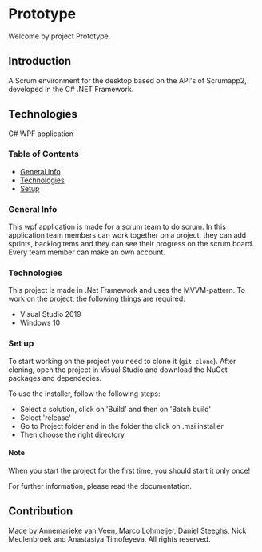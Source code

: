 # Prototype

Welcome by project Prototype. 

## Introduction
A Scrum environment for the desktop based on the API's of Scrumapp2, developed in the C# .NET Framework.

## Technologies
C# WPF application

### Table of Contents
* [General info](#general-info)
* [Technologies](#technologies)
* [Setup](#setup)

### General Info
This wpf application is made for a scrum team to do scrum. In this application team members can work together 
on a project, they can add sprints, backlogitems and they can see their progress on the scrum board.
Every team member can make an own account.

### Technologies
This project is made in .Net Framework and uses the MVVM-pattern.
To work on the project, the following things are required:
- Visual Studio 2019
- Windows 10

### Set up
To start working on the project you need to clone it (`git clone`).
After cloning, open the project in Visual Studio and download the NuGet packages and dependecies.

To use the installer, follow the following steps:
- Select a solution, click on 'Build' and then on 'Batch build'
- Select 'release'
- Go to Project folder and in the folder the click on .msi installer
- Then choose the right directory

#### Note 
When you start the project for the first time, you should start it only once!

For further information, please read the documentation.

## Contribution
Made by Annemarieke van Veen, Marco Lohmeijer, Daniel Steeghs, Nick Meulenbroek and Anastasiya Timofeyeva. All rights reserved.
